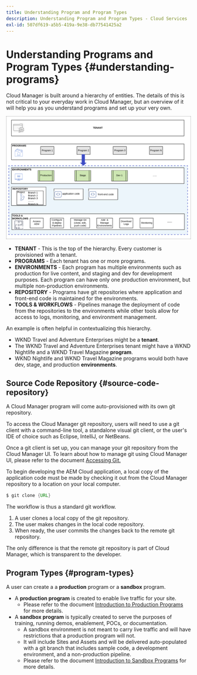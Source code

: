 ```yaml
---
title: Understanding Program and Program Types
description: Understanding Program and Program Types - Cloud Services
exl-id: 507df619-a5b5-419a-9e38-db77541425a2
---
```


# Understanding Programs and Program Types {#understanding-programs} 

Cloud Manager is built around a hierarchy of entities. The details of this is not critical to your everyday work in Cloud Manager, but an overview of it will help you as you understand programs and set up your very own.

![Cloud Manager hierarchy](assets/program-types1.png)

* **TENANT** - This is the top of the hierarchy. Every customer is provisioned with a tenant.
* **PROGRAMS** - Each tenant has one or more programs.
* **ENVIRONMENTS** - Each program has multiple environments such as production for live content, and staging and dev for development purposes. Each program can have only one production environment, but multiple non-production environments.
* **REPOSITORY** - Programs have git repositories where application and front-end code is maintained for the environments.
* **TOOLS &amp; WORKFLOWS** - Pipelines manage the deployment of code from the repositories to the environments while other tools allow for access to logs, monitoring, and environment management.

An example is often helpful in contextualizing this hierarchy.

* WKND Travel and Adventure Enterprises might be a **tenant**.
* The WKND Travel and Adventure Enterprises tenant might have a WKND Nightlife and a WKND Travel Magazine **program**.
* WKND Nightlife and WKND Travel Magazine programs would both have dev, stage, and production **environments**.

## Source Code Repository {#source-code-repository}

A Cloud Manager program will come auto-provisioned with its own git repository.

To access the Cloud Manager git repository, users will need to use a git client with a command-line tool, a standalone visual git client, or the user's IDE of choice such as Eclipse, IntelliJ, or NetBeans.

Once a git client is set up, you can manage your git repository from the Cloud Manager UI. To learn about how to manage git using Cloud Manager UI, please refer to the document [Accessing Git.](/help/implementing/cloud-manager/managing-code/accessing-repos.md)

To begin developing the AEM Cloud application, a local copy of the application code must be made by checking it out from the Cloud Manager repository to a location on your local computer.

```java
$ git clone {URL}
```

The workflow is thus a standard git workflow.

1. A user clones a local copy of the git repository.
1. The user makes changes in the local code repository.
1. When ready, the user commits the changes back to the remote git repository.

The only difference is that the remote git repository is part of Cloud Manager, which is transparent to the developer.

## Program Types {#program-types}

A user can create a a **production** program or a **sandbox** program.

* A **production program** is created to enable live traffic for your site.
  * Please refer to the document [Introduction to Production Programs](/help/implementing/cloud-manager/getting-access-to-aem-in-cloud/introduction-production-programs.md) for more details.
* A **sandbox program** is typically created to serve the purposes of training, running demos, enablement, POCs, or documentation.
  * A sandbox environment is not meant to carry live traffic and will have restrictions that a production program will not.
  * It will include Sites and Assets and will be delivered auto-populated with a git branch that includes sample code, a development environment, and a non-production pipeline.
  * Please refer to the document [Introduction to Sandbox Programs](/help/implementing/cloud-manager/getting-access-to-aem-in-cloud/introduction-sandbox-programs.md) for more details.
